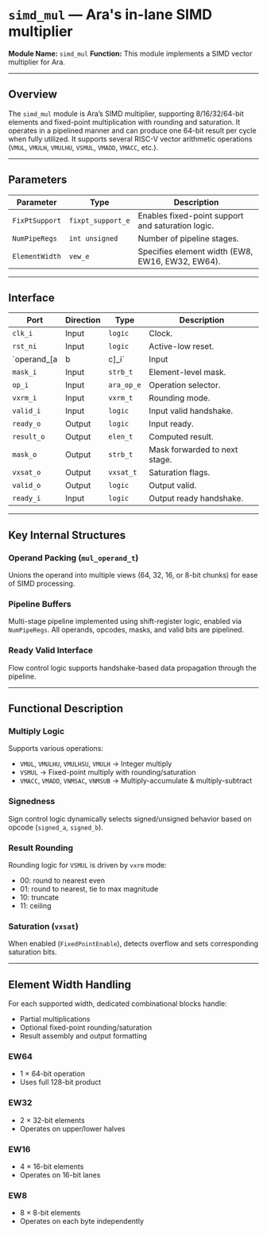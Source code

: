 # `simd_mul` — Ara's in-lane SIMD multiplier

**Module Name:** `simd_mul`
**Function:** This module implements a SIMD vector multiplier for Ara.

---

## Overview

The `simd_mul` module is Ara’s SIMD multiplier, supporting 8/16/32/64-bit elements and fixed-point multiplication with rounding and saturation. It operates in a pipelined manner and can produce one 64-bit result per cycle when fully utilized. It supports several RISC-V vector arithmetic operations (`VMUL`, `VMULH`, `VMULHU`, `VSMUL`, `VMADD`, `VMACC`, etc.).

---

## Parameters

| Parameter        | Type                 | Description |
|------------------|----------------------|-------------|
| `FixPtSupport`   | `fixpt_support_e`     | Enables fixed-point support and saturation logic. |
| `NumPipeRegs`    | `int unsigned`        | Number of pipeline stages. |
| `ElementWidth`   | `vew_e`               | Specifies element width (EW8, EW16, EW32, EW64). |

---

## Interface

| Port             | Direction | Type              | Description |
|------------------|-----------|-------------------|-------------|
| `clk_i`          | Input     | `logic`           | Clock. |
| `rst_ni`         | Input     | `logic`           | Active-low reset. |
| `operand_[a|b|c]_i` | Input  | `elen_t`          | Vector operands. |
| `mask_i`         | Input     | `strb_t`          | Element-level mask. |
| `op_i`           | Input     | `ara_op_e`        | Operation selector. |
| `vxrm_i`         | Input     | `vxrm_t`          | Rounding mode. |
| `valid_i`        | Input     | `logic`           | Input valid handshake. |
| `ready_o`        | Output    | `logic`           | Input ready. |
| `result_o`       | Output    | `elen_t`          | Computed result. |
| `mask_o`         | Output    | `strb_t`          | Mask forwarded to next stage. |
| `vxsat_o`        | Output    | `vxsat_t`         | Saturation flags. |
| `valid_o`        | Output    | `logic`           | Output valid. |
| `ready_i`        | Input     | `logic`           | Output ready handshake. |

---

## Key Internal Structures

### Operand Packing (`mul_operand_t`)
Unions the operand into multiple views (64, 32, 16, or 8-bit chunks) for ease of SIMD processing.

### Pipeline Buffers
Multi-stage pipeline implemented using shift-register logic, enabled via `NumPipeRegs`. All operands, opcodes, masks, and valid bits are pipelined.

### Ready Valid Interface
Flow control logic supports handshake-based data propagation through the pipeline.

---

## Functional Description

### Multiply Logic
Supports various operations:
- `VMUL`, `VMULHU`, `VMULHSU`, `VMULH` → Integer multiply
- `VSMUL` → Fixed-point multiply with rounding/saturation
- `VMACC`, `VMADD`, `VNMSAC`, `VNMSUB` → Multiply-accumulate & multiply-subtract

### Signedness
Sign control logic dynamically selects signed/unsigned behavior based on opcode (`signed_a`, `signed_b`).

### Result Rounding
Rounding logic for `VSMUL` is driven by `vxrm` mode:
- 00: round to nearest even
- 01: round to nearest, tie to max magnitude
- 10: truncate
- 11: ceiling

### Saturation (`vxsat`)
When enabled (`FixedPointEnable`), detects overflow and sets corresponding saturation bits.

---

## Element Width Handling

For each supported width, dedicated combinational blocks handle:
- Partial multiplications
- Optional fixed-point rounding/saturation
- Result assembly and output formatting

### EW64
- 1 × 64-bit operation
- Uses full 128-bit product

### EW32
- 2 × 32-bit elements
- Operates on upper/lower halves

### EW16
- 4 × 16-bit elements
- Operates on 16-bit lanes

### EW8
- 8 × 8-bit elements
- Operates on each byte independently
